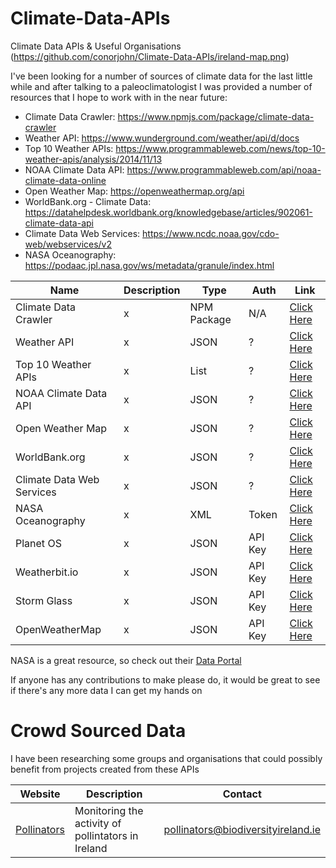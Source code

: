 # Climate-Data-APIs
Climate Data APIs & Useful Organisations
(https://github.com/conorjohn/Climate-Data-APIs/ireland-map.png)

I've been looking for a number of sources of climate data for the last little while and after talking to a paleoclimatologist I was provided a number of resources that I hope to work with in the near future:

* Climate Data Crawler: https://www.npmjs.com/package/climate-data-crawler
* Weather API: https://www.wunderground.com/weather/api/d/docs
* Top 10 Weather APIs: https://www.programmableweb.com/news/top-10-weather-apis/analysis/2014/11/13
* NOAA Climate Data API: https://www.programmableweb.com/api/noaa-climate-data-online
* Open Weather Map: https://openweathermap.org/api
* WorldBank.org - Climate Data: https://datahelpdesk.worldbank.org/knowledgebase/articles/902061-climate-data-api
* Climate Data Web Services: https://www.ncdc.noaa.gov/cdo-web/webservices/v2
* NASA Oceanography: https://podaac.jpl.nasa.gov/ws/metadata/granule/index.html

Name | Description | Type | Auth | Link |
------------ | ------------- | ------------- | ------------- | ------------- |
Climate Data Crawler | x | NPM Package | N/A | [Click Here](https://www.npmjs.com/package/climate-data-crawler) |
Weather API | x | JSON | ? | [Click Here](https://www.wunderground.com/weather/api/d/docs) |
Top 10 Weather APIs | x | List | ? | [Click Here](https://www.programmableweb.com/news/top-10-weather-apis/analysis/2014/11/13)|
NOAA Climate Data API | x | JSON | ? | [Click Here](https://www.programmableweb.com/api/noaa-climate-data-online)|
Open Weather Map | x | JSON | ? | [Click Here](https://openweathermap.org/api)|
WorldBank.org | x | JSON | ? | [Click Here](https://datahelpdesk.worldbank.org/knowledgebase/articles/902061-climate-data-api)|
Climate Data Web Services | x | JSON | ? | [Click Here](https://www.ncdc.noaa.gov/cdo-web/webservices/v2)|
NASA Oceanography | x | XML | Token | [Click Here](https://podaac.jpl.nasa.gov/ws/metadata/granule/index.html)|
Planet OS | x | JSON | API Key | [Click Here](https://data.planetos.com/)|
Weatherbit.io | x | JSON | API Key | [Click Here](https://www.weatherbit.io/api)|
Storm Glass | x | JSON | API Key | [Click Here](https://stormglass.io/)|
OpenWeatherMap | x | JSON | API Key | [Click Here](https://openweathermap.org/api)|

NASA is a great resource, so check out their [Data Portal](https://data.nasa.gov/)

If anyone has any contributions to make please do, it would be great to see if there's any more data I can get my hands on 

# Crowd Sourced Data
I have been researching some groups and organisations that could possibly benefit from projects created from these APIs

Website | Description | Contact |
------------ | ------------- | ------------- |
[Pollinators](https://pollinators.ie/) | Monitoring the activity of pollintators in Ireland | [pollinators@biodiversityireland.ie](pollinators@biodiversityireland.ie)
